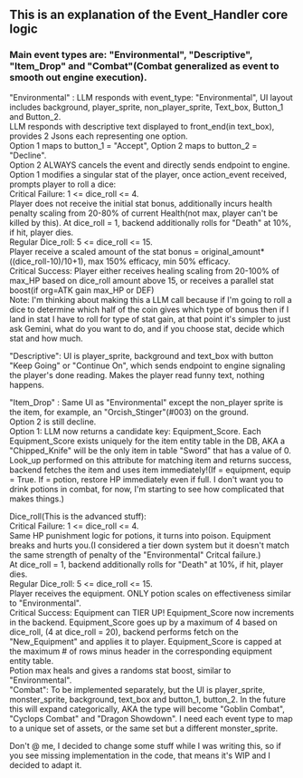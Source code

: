 ## This is an explanation of the Event_Handler core logic ###

### Main event types are: "Environmental", "Descriptive", "Item_Drop" and "Combat"(Combat generalized as event to smooth out engine execution).

  "Environmental" : LLM responds with event_type: "Environmental", UI layout includes background, player_sprite, non_player_sprite, Text_box, Button_1 and Button_2.  
  LLM responds with descriptive text displayed to front_end(in text_box), provides 2 Jsons each representing one option.  
  Option 1 maps to button_1 = "Accept", Option 2 maps to button_2 = "Decline".  
  Option 2 ALWAYS cancels the event and directly sends endpoint to engine.  
  Option 1 modifies a singular stat of the player, once action_event received, prompts player to roll a dice:  
          Critical Failure: 1 <= dice_roll <= 4.  
                Player does not receive the initial stat bonus, additionally incurs health penalty scaling from 20-80% of current Health(not max, player can't be killed by this).
                At dice_roll = 1, backend additionally rolls for "Death" at 10%, if hit, player dies.  
          Regular Dice_roll: 5 <= dice_roll <= 15.  
                Player receive a scaled amount of the stat bonus = original_amount*((dice_roll-10)/10+1), max 150% efficacy, min 50% efficacy.  
          Critical Success: Player either receives healing scaling from 20-100% of max_HP based on dice_roll amount above 15, or receives a parallel stat boost(if org=ATK gain max_HP or DEF)  
          Note: I'm thinking about making this a LLM call because if I'm going to roll a dice to determine which half of the coin gives which type of bonus then if I land in stat I have to roll for type of stat gain, at that point it's simpler to just ask Gemini, what do you want to do, and if you choose stat, decide which stat and how much.  

  "Descriptive": UI is player_sprite, background and text_box with button "Keep Going" or "Continue On", which sends endpoint to engine signaling the player's done reading.
  Makes the player read funny text, nothing happens.  

  "Item_Drop" : Same UI as "Environmental" except the non_player sprite is the item, for example, an "Orcish_Stinger"(#003) on the ground.  
  Option 2 is still decline.  
  Option 1: LLM now returns a candidate key: Equipment_Score. Each Equipment_Score exists uniquely for the item entity table in the DB, AKA a "Chipped_Knife" will be the only item in table "Sword" that has a value of 0.   
  Look_up performed on this attribute for matching item and returns success, backend fetches the item and uses item immediately!(If = equipment, equip = True. If = potion, restore HP immediately even if full. I don't want you to drink potions in combat, for now, I'm starting to see how complicated that makes things.)  

  Dice_roll(This is the advanced stuff):  
          Critical Failure: 1 <= dice_roll <= 4.  
                Same HP punishment logic for potions, it turns into poison. Equipment breaks and hurts you.(I considered a tier down system but it doesn't match the same strength of penalty of the "Environmental" Critcal failure.)  
                At dice_roll = 1, backend additionally rolls for "Death" at 10%, if hit, player dies.  
          Regular Dice_roll: 5 <= dice_roll <= 15.  
                Player receives the equipment. ONLY potion scales on effectiveness similar to "Environmental".  
          Critical Success: Equipment can TIER UP! Equipment_Score now increments in the backend. Equipment_Score goes up by a maximum of 4 based on dice_roll, (4 at dice_roll = 20), backend performs fetch on the "New_Equipment" and applies it to player. Equipment_Score is capped at the maximum # of rows minus header in the corresponding equipment entity table.  
                Potion max heals and gives a randoms stat boost, similar to "Environmental".  
  "Combat": To be implemented separately, but the UI is player_sprite, monster_sprite, background, text_box and button_1, button_2. In the future this will expand categorically, AKA the type will become "Goblin Combat", "Cyclops Combat" and "Dragon Showdown". I need each event type to map to a unique set of assets, or the same set but a different monster_sprite.

  Don't @ me, I decided to change some stuff while I was writing this, so if you see missing implementation in the code, that means it's WIP and I decided to adapt it.  
